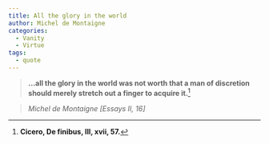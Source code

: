 ```yaml
---
title: All the glory in the world
author: Michel de Montaigne
categories:
  - Vanity
  - Virtue
tags:
  - quote
---
```


> **...all the glory in the world was not worth that a man of discretion should merely stretch out a finger to acquire it.**[^1]

> <cite>Michel de Montaigne [Essays II, 16]</cite>

[^1]: **Cicero, De finibus, III, xvii, 57.**